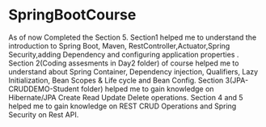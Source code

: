 ﻿# SpringBootCourse
As of now Completed the Section 5. Section1 helped me to understand the introduction to Spring Boot, Maven, RestController,Actuator,Spring Security,adding Dependency and configuring application properties .
Section 2(Coding assesments in Day2 folder) of course helped me to understand about Spring Container, Dependency injection, Qualifiers, Lazy Initialization, Bean Scopes & Life cycle and Bean Config.
Section 3(JPA-CRUDDEMO-Student folder) helped me to gain knowledge on Hibernate/JPA Create Read Update Delete operations.
Section 4 and 5 helped me to gain knowledge on REST CRUD Operations and Spring Security on Rest API.

